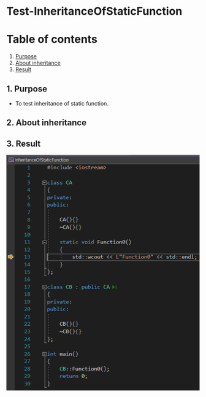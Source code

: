 # Test-InheritanceOfStaticFunction

# Table of contents

1. [Purpose](#1-purpose)  
2. [About inheritance](#2-about-inheritance)  
3. [Result](#3-result)  

## 1. Purpose

- To test inheritance of static function.

## 2. About inheritance

## 3. Result

![Result](Result.png)

